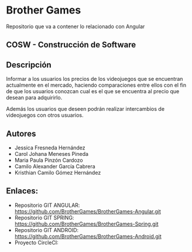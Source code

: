 # Brother Games

Repositorio que va a contener lo relacionado con Angular

## COSW - Construcción de Software
## Descripción
Informar a los usuarios los precios de los videojuegos que se encuentran actualmente en el mercado, haciendo comparaciones entre ellos con el fin de que los usuarios conozcan cual es el que se encuentra al precio que desean para adquirirlo.

Además los usuarios que deseen podrán realizar intercambios de videojuegos con otros usuarios.
## Autores
* Jessica Fresneda Hernández
* Carol Johana Meneses Pineda
* Maria Paula Pinzón Cardozo
* Camilo Alexander García Cabrera
* Kristhian Camilo Gómez Hernández

## Enlaces:
* Repositorio GIT ANGULAR: https://github.com/BrotherGames/BrotherGames-Angular.git
* Repositorio GIT SPRING: https://github.com/BrotherGames/BrotherGames-Spring.git
* Repositorio GIT ANDROID: https://github.com/BrotherGames/BrotherGames-Android.git
* Proyecto CircleCI: 

